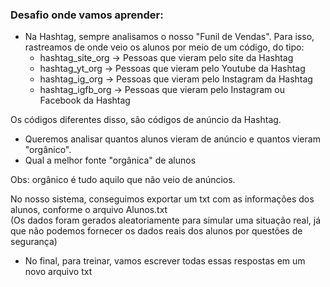 ### Desafio onde vamos aprender:

- Na Hashtag, sempre analisamos o nosso "Funil de Vendas". Para isso, rastreamos de onde veio os alunos por meio de um código, do tipo:
    - hashtag_site_org -> Pessoas que vieram pelo site da Hashtag
    - hashtag_yt_org -> Pessoas que vieram pelo Youtube da Hashtag
    - hashtag_ig_org -> Pessoas que vieram pelo Instagram da Hashtag
    - hashtag_igfb_org -> Pessoas que vieram pelo Instagram ou Facebook da Hashtag

Os códigos diferentes disso, são códigos de anúncio da Hashtag.

- Queremos analisar quantos alunos vieram de anúncio e quantos vieram "orgânico".
- Qual a melhor fonte "orgânica" de alunos

Obs: orgânico é tudo aquilo que não veio de anúncios.

No nosso sistema, conseguimos exportar um txt com as informações dos alunos, conforme o arquivo Alunos.txt<br>
(Os dados foram gerados aleatoriamente para simular uma situação real, já que não podemos fornecer os dados reais dos alunos por questões de segurança)

- No final, para treinar, vamos escrever todas essas respostas em um novo arquivo txt